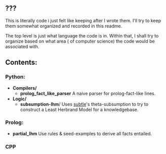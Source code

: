 ## ???
This is literally code i just felt like keeping after I wrote them. I'll try to keep them somewhat organized and recorded in this readme.

The top level is just what language the code is in. Within that, I shall try to organize based on what area ( of computer science) the code would be associated with.

## Contents:

### Python:
- **Compilers/**
	- **prolog_fact_like_parser**
		A naive parser for prolog-fact-like lines.
- **Logic/**
	- **subsumption-lhm**/
		Uses [subtle](https://dtai.cs.kuleuven.be/software/subtle/)'s theta-subsumption to try to construct a Least Herbrand Model for a knowledgebase. 
### Prolog:
- **partial_lhm**
	Use rules & seed-examples to derive all facts entailed.

### CPP

